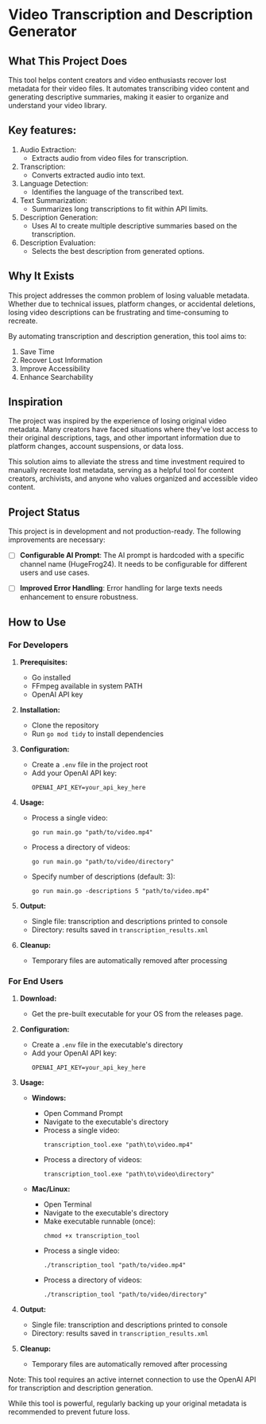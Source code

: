 # Video Transcription and Description Generator

## What This Project Does

This tool helps content creators and video enthusiasts recover lost metadata for their video files. It automates transcribing video content and generating descriptive summaries, making it easier to organize and understand your video library.

## Key features:

1. Audio Extraction:
   - Extracts audio from video files for transcription.
2. Transcription:
   - Converts extracted audio into text.
3. Language Detection:
   - Identifies the language of the transcribed text.
4. Text Summarization:
   - Summarizes long transcriptions to fit within API limits.
5. Description Generation:
   - Uses AI to create multiple descriptive summaries based on the transcription.
6. Description Evaluation:
   - Selects the best description from generated options.

## Why It Exists

This project addresses the common problem of losing valuable metadata. Whether due to technical issues, platform changes, or accidental deletions, losing video descriptions can be frustrating and time-consuming to recreate.

By automating transcription and description generation, this tool aims to:

1. Save Time
2. Recover Lost Information
3. Improve Accessibility
4. Enhance Searchability

## Inspiration

The project was inspired by the experience of losing original video metadata. Many creators have faced situations where they've lost access to their original descriptions, tags, and other important information due to platform changes, account suspensions, or data loss.

This solution aims to alleviate the stress and time investment required to manually recreate lost metadata, serving as a helpful tool for content creators, archivists, and anyone who values organized and accessible video content.

## Project Status

This project is in development and not production-ready. The following improvements are necessary:

- [ ] **Configurable AI Prompt**: The AI prompt is hardcoded with a specific channel name (HugeFrog24). It needs to be configurable for different users and use cases.

- [ ] **Improved Error Handling**: Error handling for large texts needs enhancement to ensure robustness.

## How to Use

### For Developers

1. **Prerequisites:**
   - Go installed
   - FFmpeg available in system PATH
   - OpenAI API key

2. **Installation:**
   - Clone the repository
   - Run `go mod tidy` to install dependencies

3. **Configuration:**
   - Create a `.env` file in the project root
   - Add your OpenAI API key:
     ```
     OPENAI_API_KEY=your_api_key_here
     ```

4. **Usage:**
   - Process a single video:
     ```
     go run main.go "path/to/video.mp4"
     ```
   - Process a directory of videos:
     ```
     go run main.go "path/to/video/directory"
     ```
   - Specify number of descriptions (default: 3):
     ```
     go run main.go -descriptions 5 "path/to/video.mp4"
     ```

5. **Output:**
   - Single file: transcription and descriptions printed to console
   - Directory: results saved in `transcription_results.xml`

6. **Cleanup:**
   - Temporary files are automatically removed after processing

### For End Users

1. **Download:**
   - Get the pre-built executable for your OS from the releases page.

2. **Configuration:**
   - Create a `.env` file in the executable's directory
   - Add your OpenAI API key:
     ```
     OPENAI_API_KEY=your_api_key_here
     ```

3. **Usage:**

   - **Windows:**
     - Open Command Prompt
     - Navigate to the executable's directory
     - Process a single video:
       ```
       transcription_tool.exe "path\to\video.mp4"
       ```
     - Process a directory of videos:
       ```
       transcription_tool.exe "path\to\video\directory"
       ```

   - **Mac/Linux:**
     - Open Terminal
     - Navigate to the executable's directory
     - Make executable runnable (once):
       ```
       chmod +x transcription_tool
       ```
     - Process a single video:
       ```
       ./transcription_tool "path/to/video.mp4"
       ```
     - Process a directory of videos:
       ```
       ./transcription_tool "path/to/video/directory"
       ```

4. **Output:**
   - Single file: transcription and descriptions printed to console
   - Directory: results saved in `transcription_results.xml`

5. **Cleanup:**
   - Temporary files are automatically removed after processing

Note: This tool requires an active internet connection to use the OpenAI API for transcription and description generation.

While this tool is powerful, regularly backing up your original metadata is recommended to prevent future loss.